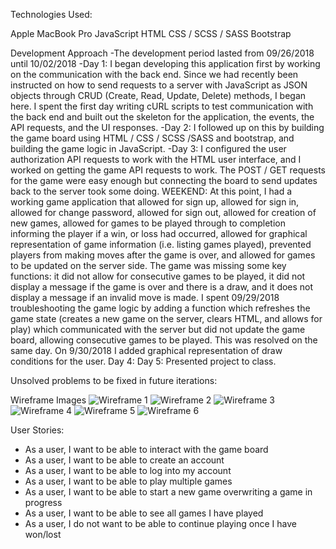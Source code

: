Technologies Used:

Apple MacBook Pro
JavaScript
HTML
CSS / SCSS / SASS
Bootstrap

Development Approach
  -The development period lasted from 09/26/2018 until 10/02/2018
  -Day 1: I began developing this application first by working on the communication with the back end. Since we had recently been instructed on how to send requests to a server with JavaScript as JSON objects through CRUD (Create, Read, Update, Delete) methods, I began here. I spent the first day writing cURL scripts to test communication with the back end and built out the skeleton for the application, the events, the API requests, and the UI responses.
  -Day 2: I followed up on this by building the game board using HTML / CSS / SCSS /SASS and bootstrap, and building the game logic in JavaScript.
  -Day 3: I configured the user authorization API requests to work with the HTML user interface, and I worked on getting the game API requests to work. The POST / GET requests for the game were easy enough but connecting the board to send updates back to the server took some doing.
  WEEKEND: At this point, I had a working game application that allowed for sign up, allowed for sign in, allowed for change password, allowed for sign out, allowed for creation of new games, allowed for games to be played through to completion informing the player if a win, or loss had occurred, allowed for graphical representation of game information (i.e. listing games played), prevented players from making moves after the game is over, and allowed for games to be updated on the server side. The game was missing some key functions: it did not allow for consecutive games to be played, it did not display a message if the game is over and there is a draw, and it does not display a message if an invalid move is made. I spent 09/29/2018 troubleshooting the game logic by adding a function which refreshes the game state (creates a new game on the server, clears HTML, and allows for play) which communicated with the server but did not update the game board, allowing consecutive games to be played. This was resolved on the same day. On 9/30/2018 I added graphical representation of draw conditions for the user.
  Day 4:
  Day 5: Presented project to class.

Unsolved problems to be fixed in future iterations: 

Wireframe Images
![Wireframe 1](https://i.imgur.com/2G1QzE9.jpg)
![Wireframe 2](https://i.imgur.com/cObIK97.jpg)
![Wireframe 3](https://i.imgur.com/MXxQesO.jpg)
![Wireframe 4](https://i.imgur.com/MWmtul4.jpg)
![Wireframe 5](https://i.imgur.com/UNGLX8U.jpg)
![Wireframe 6](https://i.imgur.com/bRwHufr.jpg)

User Stories:
- As a user, I want to be able to interact with the game board
 - As a user, I want to be able to create an account
 - As a user, I want to be able to log into my account
 - As a user, I want to be able to play multiple games
 - As a user, I want to be able to start a new game overwriting a game in progress
 - As a user, I want to be able to see all games I have played
 - As a user, I do not want to be able to continue playing once I have won/lost
